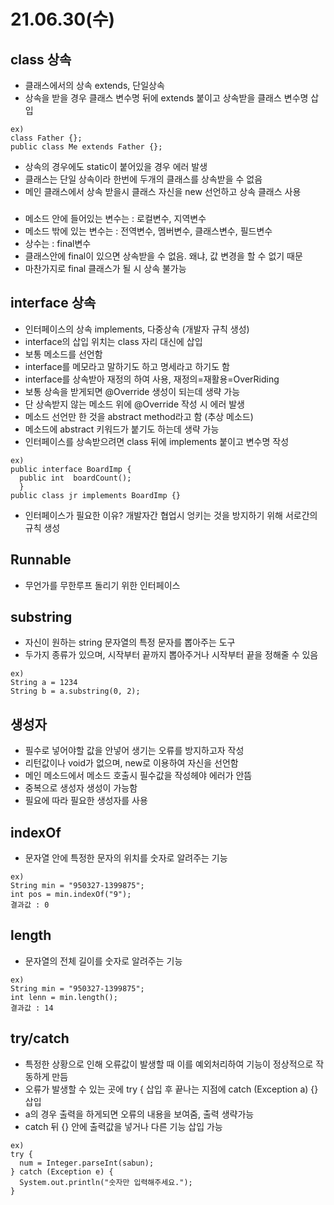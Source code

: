 # 21.06.30(수)
## class 상속
- 클래스에서의 상속 extends, 단일상속
- 상속을 받을 경우 클래스 변수명 뒤에 extends 붙이고 상속받을 클래스 변수명 삽입
```
ex)
class Father {};
public class Me extends Father {};
```
- 상속의 경우에도 static이 붙어있을 경우 에러 발생
- 클래스는 단일 상속이라 한번에 두개의 클래스를 상속받을 수 없음
- 메인 클래스에서 상속 받을시 클래스 자신을 new 선언하고 상속 클래스 사용
###
- 메소드 안에 들어있는 변수는 : 로컬변수, 지역변수
- 메소드 밖에 있는 변수는 : 전역변수, 멤버변수, 클래스변수, 필드변수
- 상수는 : final변수
- 클래스안에 final이 있으면 상속받을 수 없음. 왜냐, 값 변경을 할 수 없기 때문
- 마찬가지로 final 클래스가 될 시 상속 불가능
###
## interface 상속
- 인터페이스의 상속 implements, 다중상속 (개발자 규칙 생성)
- interface의 삽입 위치는 class 자리 대신에 삽입
- 보통 메소드를 선언함
- interface를 메모라고 말하기도 하고 명세라고 하기도 함
- interface를 상속받아 재정의 하여 사용, 재정의=재활용=OverRiding
- 보통 상속을 받게되면 @Override 생성이 되는데 생략 가능
- 단 상속받지 않는 메소드 위에 @Override 작성 시 에러 발생
- 메소드 선언만 한 것을 abstract method라고 함 (추상 메소드)
- 메소드에 abstract 키워드가 붙기도 하는데 생략 가능
- 인터페이스를 상속받으려면 class 뒤에 implements 붙이고 변수명 작성
```
ex)
public interface BoardImp {
  public int  boardCount();
  }
public class jr implements BoardImp {}
```
- 인터페이스가 필요한 이유? 개발자간 협업시 엉키는 것을 방지하기 위해 서로간의 규칙 생성
###
## Runnable
- 무언가를 무한루프 돌리기 위한 인터페이스
###
## substring
- 자신이 원하는 string 문자열의 특정 문자를 뽑아주는 도구
- 두가지 종류가 있으며, 시작부터 끝까지 뽑아주거나 시작부터 끝을 정해줄 수 있음
```
ex)
String a = 1234
String b = a.substring(0, 2);
```
###
## 생성자
- 필수로 넣어야할 값을 안넣어 생기는 오류를 방지하고자 작성
- 리턴값이나 void가 없으며, new로 이용하여 자신을 선언함
- 메인 메소드에서 메소드 호출시 필수값을 작성헤야 에러가 안뜸
- 중복으로 생성자 생성이 가능함
- 필요에 따라 필요한 생성자를 사용
###
## indexOf
- 문자열 안에 특정한 문자의 위치를 숫자로 알려주는 기능
```
ex)
String min = "950327-1399875";
int pos = min.indexOf("9");
결과값 : 0
```
###
## length
- 문자열의 전체 길이를 숫자로 알려주는 기능
```
ex)
String min = "950327-1399875";
int lenn = min.length();
결과값 : 14
```
###
## try/catch
- 특정한 상황으로 인해 오류값이 발생할 때 이를 예외처리하여 기능이 정상적으로 작동하게 만듬
- 오류가 발생할 수 있는 곳에 try { 삽입 후 끝나는 지점에 catch (Exception a) {} 삽입
- a의 경우 출력을 하게되면 오류의 내용을 보여줌, 출력 생략가능
- catch 뒤 {} 안에 출력값을 넣거나 다른 기능 삽입 가능
```
ex)
try {
  num = Integer.parseInt(sabun);
} catch (Exception e) {
  System.out.println("숫자만 입력해주세요.");
}
```